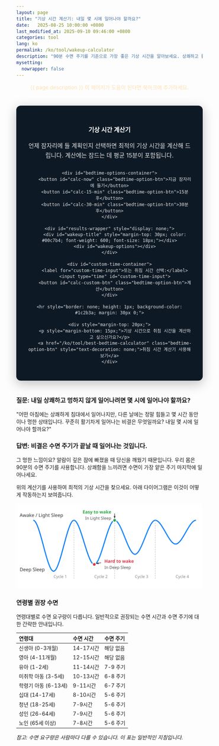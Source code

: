 ```yaml
---
layout: page
title: "기상 시간 계산기: 내일 몇 시에 일어나야 할까요?"
date:   2025-08-25 10:00:00 +0800
last_modified_at: 2025-09-10 09:46:00 +0800
categories: tool
lang: ko
permalink: /ko/tool/wakeup-calculator
description: "90분 수면 주기를 기준으로 가장 좋은 기상 시간을 알아보세요. 상쾌하고 활기차게 일어나는 데 도움이 될 수 있습니다."
mysetting:
  nowrapper: false
---
```


<p style="text-align:center;color:#FFE0B2">{{ page.description }} 이 페이지가 도움이 된다면 북마크에 추가하세요.</p>


<style>
    #sleep-calculator-container {
        font-family: -apple-system, BlinkMacSystemFont, "Segoe UI", Roboto, Helvetica, Arial, sans-serif;
        max-width: 500px;
        margin: 40px auto;
        padding: 30px;
        border-radius: 12px;
        box-shadow: 0 8px 30px rgba(0,0,0,0.25);
        background: #0d1a26;
        color: #e0e0e0;
        text-align: center;
    }
    #sleep-calculator-container h3 {
        color: #ffffff;
        font-weight: 600;
        margin-bottom: 20px;
    }
    #sleep-calculator-container p {
        color: #e0e0e0;
        font-size: 16px;
        line-height: 1.6;
        margin-bottom: 25px;
    }
    #bedtime-options-container {
        display: flex;
        flex-wrap: wrap;
        justify-content: center;
        gap: 10px;
        margin-bottom: 20px;
    }
    .bedtime-option-btn {
        background-color: #1c2b3a;
        color: #00c7b4;
        border: 1px solid #00c7b4;
        padding: 10px 15px;
        border-radius: 20px;
        font-size: 14px;
        font-weight: 600;
        cursor: pointer;
        transition: all 0.2s;
    }
    .bedtime-option-btn:hover, .bedtime-option-btn.active {
        background-color: #00c7b4;
        color: #0d1a26;
    }
    #custom-time-container {
        margin-top: 20px;
        display: flex;
        justify-content: center;
        align-items: center;
        gap: 10px;
        flex-wrap: wrap;
    }
    #custom-time-input {
        background-color: #e0e0e0; /* Light background */
        color: #0d1a26; /* Dark text */
        border: 1px solid #00c7b4;
        padding: 8px;
        border-radius: 8px;
    }
    #wakeup-options {
        display: flex;
        flex-wrap: wrap;
        justify-content: center;
        gap: 12px;
        margin-top: 20px;
    }
    .bedtime {
        background-color: #00c7b4;
        color: #0d1a26;
        padding: 6px 12px;
        border-radius: 14px;
        font-size: 14px;
        font-weight: 600;
        display: flex;
        flex-direction: column;
        align-items: center;
        min-width: 100px;
    }
    .duration-annotation {
        font-size: 12px;
        color: #1c2b3a;
        margin-top: 2px;
        font-weight: 500;
    }
</style>

<div id="sleep-calculator-container">
    <h3>기상 시간 계산기</h3>
    <p>언제 잠자리에 들 계획인지 선택하면 최적의 기상 시간을 계산해 드립니다. 계산에는 잠드는 데 평균 15분이 포함됩니다.</p>
    
    <div id="bedtime-options-container">
        <button id="calc-now" class="bedtime-option-btn">지금 잠자리에 들기</button>
        <button id="calc-15-min" class="bedtime-option-btn">15분 후</button>
        <button id="calc-30-min" class="bedtime-option-btn">30분 후</button>
    </div>

    <div id="results-wrapper" style="display: none;">
        <div id="wakeup-title" style="margin-top: 30px; color: #00c7b4; font-weight: 600; font-size: 18px;"></div>
        <div id="wakeup-options"></div>
    </div>

    <div id="custom-time-container">
        <label for="custom-time-input">또는 취침 시간 선택:</label>
        <input type="time" id="custom-time-input">
        <button id="calc-custom-btn" class="bedtime-option-btn">계산</button>
    </div>

    <hr style="border: none; height: 1px; background-color: #1c2b3a; margin: 30px 0;">

    <div style="margin-top: 20px;">
        <p style="margin-bottom: 15px;">기상 시간으로 취침 시간을 계산하고 싶으신가요?</p>
        <a href="/ko/tool/best-bedtime-calculator" class="bedtime-option-btn" style="text-decoration: none;">취침 시간 계산기 사용해보기</a>
    </div>

</div>

<script>
    document.addEventListener('DOMContentLoaded', function() {
        const wakeupOptionsContainer = document.getElementById('wakeup-options');
        const wakeupTitle = document.getElementById('wakeup-title');
        const resultsWrapper = document.getElementById('results-wrapper');
        const calcNowBtn = document.getElementById('calc-now');
        const calc15MinBtn = document.getElementById('calc-15-min');
        const calc30MinBtn = document.getElementById('calc-30-min');
        const customTimeInput = document.getElementById('custom-time-input');
        const calcCustomBtn = document.getElementById('calc-custom-btn');
        const presetOptionBtns = document.querySelectorAll('#bedtime-options-container .bedtime-option-btn');

        function setDefaultTime() {
            const now = new Date();
            const futureTime = new Date(now.getTime() + 45 * 60 * 1000);
            const hours = String(futureTime.getHours()).padStart(2, '0');
            const minutes = String(futureTime.getMinutes()).padStart(2, '0');
            customTimeInput.value = `${hours}:${minutes}`;
        }

        function formatTime(date) {
            let hours = date.getHours();
            let minutes = date.getMinutes();
            const ampm = hours >= 12 ? '오후' : '오전';
            hours = hours % 12;
            hours = hours ? hours : 12; // '0'시는 '12'시
            minutes = minutes < 10 ? '0' + minutes : minutes;
            return ampm + ' ' + hours + ':' + minutes;
        }

        function calculateAndShowWakeUpTimes(startTime, startTimeString) {
            if (!wakeupOptionsContainer || !wakeupTitle || !resultsWrapper) return;

            resultsWrapper.style.display = 'block';
            wakeupTitle.textContent = `${startTimeString}에 잠자리에 들면 다음과 같은 시간에 일어나세요:`

            // Add 15 minutes to account for the time it takes to fall asleep.
            const sleepTime = new Date(startTime.getTime() + 15 * 60 * 1000);

            const wakeUpTimes = [];
            const sleepCycleMinutes = 90;
            const numberOfCycles = 6;

            for (let i = 1; i <= numberOfCycles; i++) {
                let wakeUpTime = new Date(sleepTime.getTime() + i * sleepCycleMinutes * 60 * 1000);
                
                const durationHours = Math.floor((i * sleepCycleMinutes) / 60);
                const durationMinutes = (i * sleepCycleMinutes) % 60;
                let durationText = `${durationHours}시간`;
                if (durationMinutes > 0) {
                    durationText += ` ${durationMinutes}분`;
                }

                wakeUpTimes.push({time: wakeUpTime, duration: durationText});
            }

            wakeupOptionsContainer.innerHTML = '';
            
            // Show the best times first (longer sleep)
            wakeUpTimes.reverse().forEach(wt => {
                const wakeupElement = document.createElement('div');
                wakeupElement.className = 'bedtime'; // Reuse style
                
                const timeSpan = document.createElement('span');
                timeSpan.textContent = formatTime(wt.time);
                
                const durationSpan = document.createElement('span');
                durationSpan.className = 'duration-annotation';
                durationSpan.textContent = `(${wt.duration} 수면)`;

                wakeupElement.appendChild(timeSpan);
                wakeupElement.appendChild(durationSpan);
                wakeupOptionsContainer.appendChild(wakeupElement);
            });
        }

        function setActiveButton(activeBtn) {
            presetOptionBtns.forEach(btn => btn.classList.remove('active'));
            if (activeBtn) {
                activeBtn.classList.add('active');
            }
        }

        calcNowBtn.addEventListener('click', () => {
            setActiveButton(calcNowBtn);
            calculateAndShowWakeUpTimes(new Date(), '지금');
        });

        calc15MinBtn.addEventListener('click', () => {
            setActiveButton(calc15MinBtn);
            const startTime = new Date(new Date().getTime() + 15 * 60 * 1000);
            calculateAndShowWakeUpTimes(startTime, '15분 후');
        });

        calc30MinBtn.addEventListener('click', () => {
            setActiveButton(calc30MinBtn);
            const startTime = new Date(new Date().getTime() + 30 * 60 * 1000);
            calculateAndShowWakeUpTimes(startTime, '30분 후');
        });

        calcCustomBtn.addEventListener('click', () => {
            setActiveButton(null); // No preset button is active
            const timeValue = customTimeInput.value;
            if (!timeValue) {
                // Maybe provide feedback to the user
                if (resultsWrapper) resultsWrapper.style.display = 'none';
                wakeupTitle.textContent = '먼저 시간을 선택하세요.';
                wakeupOptionsContainer.innerHTML = '';
                return;
            }

            const [hours, minutes] = timeValue.split(':');
            const now = new Date();
            const startTime = new Date(now.getFullYear(), now.getMonth(), now.getDate(), hours, minutes);

            // If the selected time is earlier than now, assume it's for the next day
            if (startTime < now) {
                startTime.setDate(startTime.getDate() + 1);
            }
            
            calculateAndShowWakeUpTimes(startTime, `${formatTime(startTime)}에`);
        });
        
        // Set default time for the custom input
        setDefaultTime();
    });
</script>

### 질문: 내일 상쾌하고 멍하지 않게 일어나려면 몇 시에 일어나야 할까요?

"어떤 아침에는 상쾌하게 침대에서 일어나지만, 다른 날에는 정말 힘들고 몇 시간 동안이나 멍한 상태입니다. 꾸준히 활기차게 일어나는 비결은 무엇일까요? 내일 몇 시에 일어나야 할까요?"

### 답변: 비결은 수면 주기가 끝날 때 일어나는 것입니다.

그 멍한 느낌이요? 알람이 깊은 잠에 빠졌을 때 당신을 깨웠기 때문입니다. 우리 몸은 90분의 수면 주기를 사용합니다. 상쾌함을 느끼려면 수면이 가장 얕은 주기 마지막에 일어나세요.

위의 계산기를 사용하여 최적의 기상 시간을 찾으세요. 아래 다이어그램은 이것이 어떻게 작동하는지 보여줍니다.

<p style="text-align:center;">
  <img src="/assets/img/sleep_cycle_explanation.svg" alt="깊은 수면 단계에서 깨어날 때 오는 멍함을 피하고 90분 수면 주기가 끝날 때 일어나는 것이 가장 좋은 시간임을 보여주는 다이어그램." style="max-width: 100%;"/>
</p>

### 연령별 권장 수면

연령대별로 수면 요구량이 다릅니다. 일반적으로 권장되는 수면 시간과 수면 주기에 대한 간략한 안내입니다.

| 연령대 | 수면 시간 | 수면 주기 |
| :--- | :--- | :--- |
| 신생아 (0-3개월) | 14-17시간 | 해당 없음 |
| 영아 (4-11개월) | 12-15시간 | 해당 없음 |
| 유아 (1-2세) | 11-14시간 | 7-9 주기 |
| 미취학 아동 (3-5세) | 10-13시간 | 6-8 주기 |
| 학령기 아동 (6-13세) | 9-11시간 | 6-7 주기 |
| 십대 (14-17세) | 8-10시간 | 5-6 주기 |
| 청년 (18-25세) | 7-9시간 | 5-6 주기 |
| 성인 (26-64세) | 7-9시간 | 5-6 주기 |
| 노인 (65세 이상) | 7-8시간 | 5-6 주기 |

*참고: 수면 요구량은 사람마다 다를 수 있습니다. 이 표는 일반적인 지침입니다.*